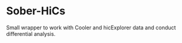 # Sober-HiCs
Small wrapper to work with Cooler and hicExplorer data and conduct differential analysis.

